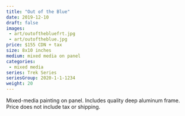 ```yaml
---
title: "Out of the Blue"
date: 2019-12-10
draft: false
images:
 - art/outofthebluefrt.jpg
 - art/outoftheblue.jpg
price: $155 CDN + tax
size: 8x10 inches
medium: mixed media on panel
categories:
 - mixed media
series: Trek Series
seriesGroup: 2020-1-1-1234
weight: 20
---
```


Mixed-media painting on panel. Includes quality deep aluminum frame. Price does not include tax or shipping.
